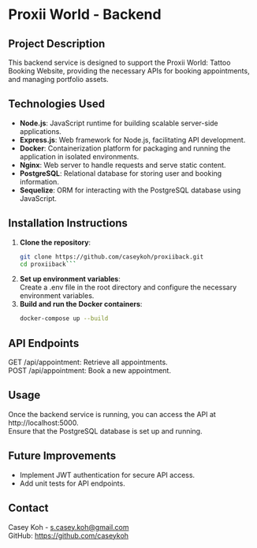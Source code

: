 # Proxii World - Backend

## Project Description
This backend service is designed to support the Proxii World: Tattoo Booking Website, providing the necessary APIs for booking appointments, and managing portfolio assets.

## Technologies Used
- **Node.js**: JavaScript runtime for building scalable server-side applications.
- **Express.js**: Web framework for Node.js, facilitating API development.
- **Docker**: Containerization platform for packaging and running the application in isolated environments.
- **Nginx**: Web server to handle requests and serve static content.
- **PostgreSQL**: Relational database for storing user and booking information.
- **Sequelize**: ORM for interacting with the PostgreSQL database using JavaScript.

## Installation Instructions
1. **Clone the repository**:
   ```bash
   git clone https://github.com/caseykoh/proxiiback.git
   cd proxiiback```
2. **Set up environment variables**:  
   Create a .env file in the root directory and configure the necessary environment variables.
4. **Build and run the Docker containers**:
   ```bash
   docker-compose up --build
   ```

## API Endpoints
GET /api/appointment: Retrieve all appointments.  
POST /api/appointment: Book a new appointment.

## Usage
Once the backend service is running, you can access the API at http://localhost:5000.  
Ensure that the PostgreSQL database is set up and running.

## Future Improvements
- Implement JWT authentication for secure API access.
- Add unit tests for API endpoints.

## Contact
Casey Koh - s.casey.koh@gmail.com  
GitHub: https://github.com/caseykoh
